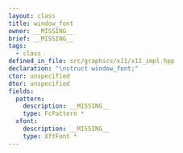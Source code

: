 ```yaml
---
layout: class
title: window_font
owner: __MISSING__
brief: __MISSING__
tags:
  - class
defined_in_file: src/graphics/x11/x11_impl.hpp
declaration: "\nstruct window_font;"
ctor: unspecified
dtor: unspecified
fields:
  pattern:
    description: __MISSING__
    type: FcPattern *
  xfont:
    description: __MISSING__
    type: XftFont *
---
```

